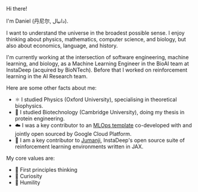 Hi there! 

I'm Daniel (丹尼尔, دانیال).

I want to understand the universe in the broadest possible sense. I enjoy thinking about physics, mathematics, computer science, and biology, but also about economics, language, and history. 

I'm currently working at the intersection of software engineering, machine learning, and biology, as a Machine Learning Engineer in the BioAI team at InstaDeep (acquired by BioNTech). Before that I worked on reinforcement learning in the AI Research team.

Here are some other facts about me:
- ⚛️ I studied Physics (Oxford University), specialising in theoretical biophysics. 
- 🧬 I studied Biotechnology (Cambridge University), doing my thesis in protein engineering. 
- ☁️ I was a key contributor to an [MLOps template](https://github.com/GoogleCloudPlatform/vertex-pipelines-end-to-end-samples) co-developed with and jointly open sourced by Google Cloud Platform. 
- 🦁 I am a key contributor to [Jumanji](https://github.com/instadeepai/jumanji), InstaDeep's open source suite of reinforcement learning environments written in JAX. 

My core values are:
- 🌱 First principles thinking
- 🧠 Curiosity
- 🙌 Humility

<!---
dluo96/dluo96 is a ✨ special ✨ repository because its `README.md` (this file) appears on your GitHub profile.
You can click the Preview link to take a look at your changes.
--->
